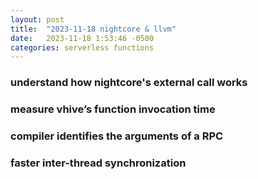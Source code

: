```yaml
---
layout: post
title:  "2023-11-18 nightcore & llvm"
date:   2023-11-18 1:53:46 -0500
categories: serverless functions
---
```

### understand how nightcore's external call works

### measure vhive’s function invocation time

### compiler identifies the arguments of a RPC

### faster inter-thread synchronization 
